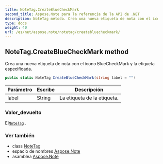 ```yaml
---
title: NoteTag.CreateBlueCheckMark
second_title: Aspose.Note para la referencia de la API de .NET
description: NoteTag método. Crea una nueva etiqueta de nota con el ícono BlueCheckMark y la etiqueta especificada.
type: docs
weight: 40
url: /es/net/aspose.note/notetag/createbluecheckmark/
---
```

## NoteTag.CreateBlueCheckMark method

Crea una nueva etiqueta de nota con el ícono BlueCheckMark y la etiqueta especificada.

```csharp
public static NoteTag CreateBlueCheckMark(string label = "")
```

| Parámetro | Escribe | Descripción |
| --- | --- | --- |
| label | String | La etiqueta de la etiqueta. |

### Valor_devuelto

El[`NoteTag`](../) .

### Ver también

* class [NoteTag](../)
* espacio de nombres [Aspose.Note](../../notetag/)
* asamblea [Aspose.Note](../../../)


